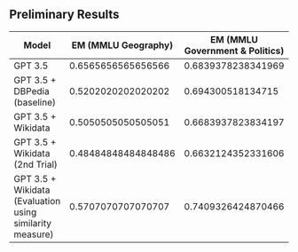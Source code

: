 ## Preliminary Results
| Model                                                    | EM (MMLU Geography) | EM (MMLU Government & Politics) |
|----------------------------------------------------------|---------------------|---------------------------------|
| GPT 3.5                                                  | 0.6565656565656566  | 0.6839378238341969              |
| GPT 3.5 + DBPedia (baseline)                             | 0.5202020202020202  | 0.694300518134715               |
| GPT 3.5 + Wikidata                                       | 0.5050505050505051  | 0.6683937823834197              |
| GPT 3.5 + Wikidata (2nd Trial)                           | 0.48484848484848486 | 0.6632124352331606              |
| GPT 3.5 + Wikidata (Evaluation using similarity measure) | 0.5707070707070707  | 0.7409326424870466              |